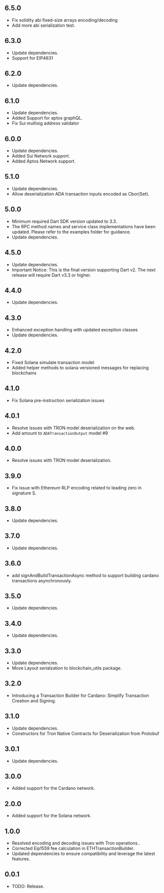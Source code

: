 ## 6.5.0

- Fix solidity abi fixed-size arrays encoding/decoding
- Add more abi serialization test.

## 6.3.0

- Update dependencies.
- Support for EIP4631

## 6.2.0

- Update dependencies.

## 6.1.0

- Update dependencies.
- Added Support for aptos graphQL.
- Fix Sui multisig address validator

## 6.0.0

- Update dependencies.
- Added Sui Network support.
- Added Aptos Network support.

## 5.1.0

- Update dependencies.
- Allow deserialization ADA transaction inputs encoded as Cbor(Set).

## 5.0.0

- Minimum required Dart SDK version updated to 3.3.
- The RPC method names and service class implementations have been updated. Please refer to the examples folder for guidance.
- Update dependencies.

## 4.5.0

- Update dependencies.
- Important Notice: This is the final version supporting Dart v2. The next release will require Dart v3.3 or higher.

## 4.4.0

- Update dependencies.


## 4.3.0

- Enhanced exception handling with updated exception classes
- Update dependencies.

## 4.2.0

- Fixed Solana simulate transaction model
- Added helper methods to solana versioned messages for replacing blockchains

## 4.1.0

- Fix Solana pre-instruction serialization issues

## 4.0.1

- Resolve issues with TRON model deserialization on the web.
- Add amount to `ADATransactionOutput` model #9


## 4.0.0

- Resolve issues with TRON model deserialization.

## 3.9.0

- Fix issue with Ethereum RLP encoding related to leading zero in signature S.

## 3.8.0

- Update dependencies.

## 3.7.0

- Update dependencies.

## 3.6.0

- add signAndBuildTransactionAsync method to support building cardano transactions asynchronously.

## 3.5.0

- Update dependencies.

## 3.4.0

- Update dependencies.

## 3.3.0

- Update dependencies.
- Move Layout serialzation to blockchain_utils package.

## 3.2.0

- Introducing a Transaction Builder for Cardano: Simplify Transaction Creation and Signing.

## 3.1.0

- Update dependencies.
- Constructors for Tron Native Contracts for Deserialization from Protobuf

## 3.0.1

- Update dependencies.

## 3.0.0

- Added support for the Cardano network.

## 2.0.0

- Added support for the Solana network.

## 1.0.0

- Resolved encoding and decoding issues with Tron operations..
- Corrected Eip1559 fee calculation in ETHTransactionBuilder.
- Updated dependencies to ensure compatibility and leverage the latest features.

## 0.0.1

- TODO: Release.

